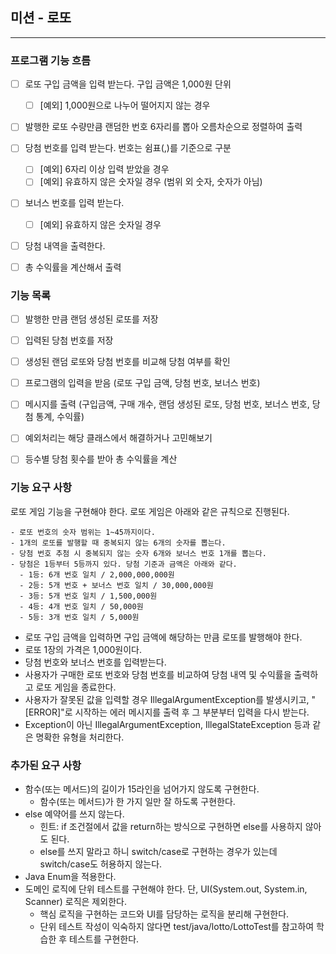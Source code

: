 ## 미션 - 로또
- - -
### 프로그램 기능 흐름
- [ ] 로또 구입 금액을 입력 받는다. 구입 금액은 1,000원 단위
  - [ ] [예외] 1,000원으로 나누어 떨어지지 않는 경우
- [ ] 발행한 로또 수량만큼 랜덤한 번호 6자리를 뽑아 오름차순으로 정렬하여 출력
- [ ] 당첨 번호를 입력 받는다. 번호는 쉼표(,)를 기준으로 구분
  - [ ] [예외] 6자리 이상 입력 받았을 경우
  - [ ] [예외] 유효하지 않은 숫자일 경우 (범위 외 숫자, 숫자가 아님)
- [ ] 보너스 번호를 입력 받는다.
  - [ ] [예외] 유효하지 않은 숫자일 경우
- [ ] 당첨 내역을 출력한다.
- [ ] 총 수익률을 계산해서 출력


### 기능 목록
- [ ] 발행한 만큼 랜덤 생성된 로또를 저장
- [ ] 입력된 당첨 번호를 저장
- [ ] 생성된 랜덤 로또와 당첨 번호를 비교해 당첨 여부를 확인
- [ ] 프로그램의 입력을 받음 (로또 구입 금액, 당첨 번호, 보너스 번호)
- [ ] 메시지를 출력 (구입금액, 구매 개수, 랜덤 생성된 로또, 당첨 번호, 보너스 번호, 당첨 통계, 수익률)
- [ ] 예외처리는 해당 클래스에서 해결하거나 고민해보기
- [ ] 등수별 당첨 횟수를 받아 총 수익률을 계산



### 기능 요구 사항
로또 게임 기능을 구현해야 한다. 로또 게임은 아래와 같은 규칙으로 진행된다.
```
- 로또 번호의 숫자 범위는 1~45까지이다.
- 1개의 로또를 발행할 때 중복되지 않는 6개의 숫자를 뽑는다.
- 당첨 번호 추첨 시 중복되지 않는 숫자 6개와 보너스 번호 1개를 뽑는다.
- 당첨은 1등부터 5등까지 있다. 당첨 기준과 금액은 아래와 같다.
  - 1등: 6개 번호 일치 / 2,000,000,000원
  - 2등: 5개 번호 + 보너스 번호 일치 / 30,000,000원
  - 3등: 5개 번호 일치 / 1,500,000원
  - 4등: 4개 번호 일치 / 50,000원
  - 5등: 3개 번호 일치 / 5,000원
```
- 로또 구입 금액을 입력하면 구입 금액에 해당하는 만큼 로또를 발행해야 한다.  
- 로또 1장의 가격은 1,000원이다.  
- 당첨 번호와 보너스 번호를 입력받는다.  
- 사용자가 구매한 로또 번호와 당첨 번호를 비교하여 당첨 내역 및 수익률을 출력하고 로또 게임을 종료한다.  
- 사용자가 잘못된 값을 입력할 경우 IllegalArgumentException를 발생시키고, "[ERROR]"로 시작하는 에러 메시지를
출력 후 그 부분부터 입력을 다시 받는다.  
- Exception이 아닌 IllegalArgumentException, IllegalStateException 등과 같은 명확한 유형을 처리한다.

### 추가된 요구 사항
- 함수(또는 메서드)의 길이가 15라인을 넘어가지 않도록 구현한다.  
  - 함수(또는 메서드)가 한 가지 일만 잘 하도록 구현한다.
- else 예약어를 쓰지 않는다.
  - 힌트: if 조건절에서 값을 return하는 방식으로 구현하면 else를 사용하지 않아도 된다.
  - else를 쓰지 말라고 하니 switch/case로 구현하는 경우가 있는데 switch/case도 허용하지 않는다.
- Java Enum을 적용한다. 
- 도메인 로직에 단위 테스트를 구현해야 한다. 단, UI(System.out, System.in, Scanner) 로직은 제외한다.
  - 핵심 로직을 구현하는 코드와 UI를 담당하는 로직을 분리해 구현한다.
  - 단위 테스트 작성이 익숙하지 않다면 test/java/lotto/LottoTest를 참고하여 학습한 후 테스트를 구현한다.